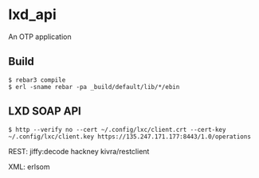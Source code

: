 lxd_api
=====

An OTP application

Build
-----

    $ rebar3 compile
    $ erl -sname rebar -pa _build/default/lib/*/ebin

LXD SOAP API
------------

    $ http --verify no --cert ~/.config/lxc/client.crt --cert-key ~/.config/lxc/client.key https://135.247.171.177:8443/1.0/operations

REST:
jiffy:decode
hackney
kivra/restclient

XML:
erlsom
